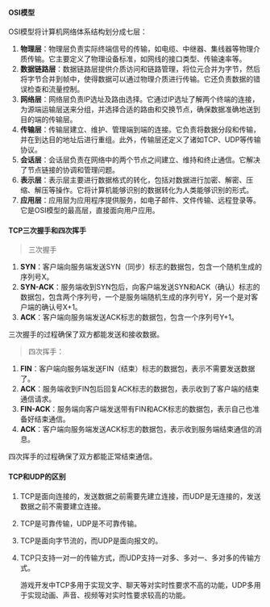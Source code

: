 #### OSI模型

OSI模型将计算机网络体系结构划分成七层：

1. **物理层**：物理层负责实际终端信号的传输，如电缆、中继器、集线器等物理介质传输。它主要定义了物理设备标准，如网线的接口类型、传输速率等。
2. **数据链路层**：数据链路层提供介质访问和链路管理，将位元合并为字节，然后将字节合并到帧中，使得数据可以通过物理介质进行传输。它还负责数据的错误检查和流量控制。
3. **网络层**：网络层负责IP选址及路由选择。它通过IP选址了解两个终端的连接，为源端运输层送来分组，并选择合适的路由和交换节点，确保数据准确地送到目的端的传输层。
4. **传输层**：传输层建立、维护、管理端到端的连接。它负责将数据分段和传输，并在到达目的地址后进行重组。此外，传输层还定义了诸如TCP、UDP等传输协议。
5. **会话层**：会话层负责在网络中的两个节点之间建立、维持和终止通信。它解决了节点链接的协调和管理问题。
6. **表示层**：表示层主要进行数据格式的转化，包括对数据进行加密、解密、压缩、解压等操作。它将计算机能够识别的数据转化为人类能够识别的形式。
7. **应用层**：应用层为应用程序提供服务，如电子邮件、文件传输、远程登录等。它是OSI模型的最高层，直接面向用户应用。

#### TCP三次握手和四次挥手

> 三次握手

1. **SYN**：客户端向服务端发送SYN（同步）标志的数据包，包含一个随机生成的序列号X。
2. **SYN-ACK**：服务端收到SYN包后，向客户端发送SYN和ACK（确认）标志的数据包，包含两个序列号，一个是服务端随机生成的序列号Y，另一个是对客户端的确认号X+1。
3. **ACK**：客户端向服务端发送ACK标志的数据包，包含一个序列号Y+1。

三次握手的过程确保了双方都能发送和接收数据。

> 四次挥手：

1. **FIN**：客户端向服务端发送FIN（结束）标志的数据包，表示不需要发送数据了。
2. **ACK**：服务端收到FIN包后回复ACK标志的数据包，表示收到了客户端的结束通信请求。
3. **FIN-ACK**：服务端向客户端发送带有FIN和ACK标志的数据包，表示自己也准备好结束通信。
4. **ACK**：客户端向服务端发送ACK标志的数据包，表示收到服务端结束通信的消息。

四次挥手的过程确保了双方都能正常结束通信。

#### TCP和UDP的区别

1. TCP是面向连接的，发送数据之前需要先建立连接，而UDP是无连接的，发送数据之前不需要建立连接。
2. TCP是可靠传输，UDP是不可靠传输。
3. TCP是面向字节流的，而UDP是面向报文的。
4. TCP只支持一对一的传输方式，而UDP支持一对多、多对一、多对多的传输方式。

	游戏开发中TCP多用于实现文字、聊天等对实时性要求不高的功能，UDP多用于实现动画、声音、视频等对实时性要求较高的功能。